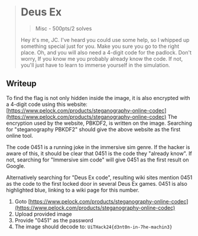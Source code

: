 > # Deus Ex
> > Misc - 500pts/2 solves
>
> Hey it's me, JC.
> I've heard you could use some help, so I whipped up something special just for you.
> Make you sure you go to the right place. Oh, and you will also need a 4-digit code for the padlock.
> Don't worry, If you know me you probably already know the code.
> If not, you'll just have to learn to immerse yourself in the simulation.

## Writeup
To find the flag is not only hidden inside the image, it is also encrypted with a 4-digit code using this website:
[https://www.pelock.com/products/steganography-online-codec](https://www.pelock.com/products/steganography-online-codec)
The encryption used by the website, PBKDF2, is written on the image.
Searching for "steganography PBKDF2" should give the above website as the first online tool.

The code 0451 is a running joke in the immersive sim genre. If the hacker is aware of this, it should be clear that 0451 is the code they "already know".
If not, searching for "Immersive sim code" will give 0451 as the first result on Google.

Alternatively searching for "Deus Ex code", resulting wiki sites mention 0451 as the code to the first locked door in several Deus Ex games. 0451 is also highlighted blue, linking to a wiki page for this number.

1.  Goto [https://www.pelock.com/products/steganography-online-codec](https://www.pelock.com/products/steganography-online-codec)
2. Upload provided image
3. Provide "0451" as the password
4. The image should decode to: `UiTHack24{d3nt0n-in-7he-machin3}`